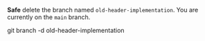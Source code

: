 **Safe** delete the branch named `old-header-implementation`. You are currently on the `main` branch.

<codeblock language="html" type="exercise" testMode="fixedInput">
  <code></code>

<solution>
git branch -d old-header-implementation
</solution>
</codeblock>
